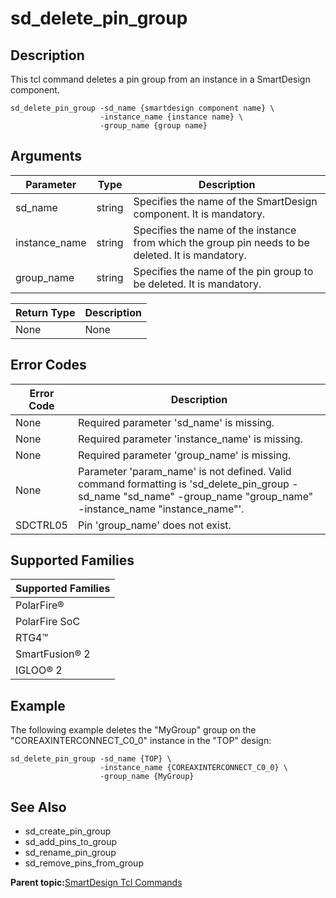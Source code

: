 # sd\_delete\_pin\_group

## Description

This tcl command deletes a pin group from an instance in a SmartDesign component.

```
sd_delete_pin_group -sd_name {smartdesign component name} \
                    -instance_name {instance name} \
                    -group_name {group name}
```

## Arguments

|Parameter|Type|Description|
|---------|----|-----------|
|sd\_name|string|Specifies the name of the SmartDesign component. It is mandatory.|
|instance\_name|string|Specifies the name of the instance from which the group pin needs to be deleted. It is mandatory.|
|group\_name|string|Specifies the name of the pin group to be deleted. It is mandatory.|

|Return Type|Description|
|-----------|-----------|
|None|None|

## Error Codes

|Error Code|Description|
|----------|-----------|
|None|Required parameter 'sd\_name' is missing.|
|None|Required parameter 'instance\_name' is missing.|
|None|Required parameter 'group\_name' is missing.|
|None|Parameter 'param\_name' is not defined. Valid command formatting is 'sd\_delete\_pin\_group -sd\_name "sd\_name" -group\_name "group\_name" -instance\_name "instance\_name"'.|
|SDCTRL05|Pin 'group\_name' does not exist.|

## Supported Families

|Supported Families|
|------------------|
|PolarFire®|
|PolarFire SoC|
|RTG4™|
|SmartFusion® 2|
|IGLOO® 2|

## Example

The following example deletes the "MyGroup" group on the "COREAXINTERCONNECT\_C0\_0" instance in the "TOP" design:

```
sd_delete_pin_group -sd_name {TOP} \
                    -instance_name {COREAXINTERCONNECT_C0_0} \
                    -group_name {MyGroup}
```

## See Also

-   sd\_create\_pin\_group
-   sd\_add\_pins\_to\_group
-   sd\_rename\_pin\_group
-   sd\_remove\_pins\_from\_group

**Parent topic:**[SmartDesign Tcl Commands](GUID-92BDB298-D736-4F37-87A0-3E5E1200BEE6.md)

